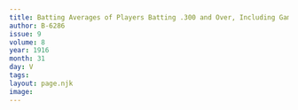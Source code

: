 ```yaml
---
title: Batting Averages of Players Batting .300 and Over, Including Games of August 4
author: B-6286
issue: 9
volume: 8
year: 1916
month: 31
day: V
tags:
layout: page.njk
image:
---
```


